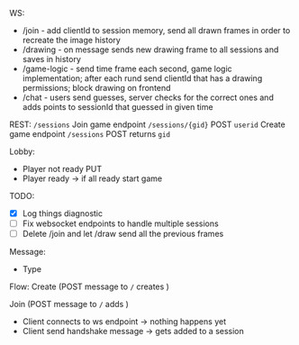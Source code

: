 WS:

- /join - add clientId to session memory, send all drawn frames in order to recreate the image history
- /drawing - on message sends new drawing frame to all sessions and saves in history
- /game-logic - send time frame each second, game logic implementation; after each rund send clientId that has a drawing
  permissions; block drawing on frontend
- /chat - users send guesses, server checks for the correct ones and adds points to sessionId that guessed in given time

REST:
`/sessions`
Join game endpoint  `/sessions/{gid}` POST `userid`
Create game endpoint `/sessions` POST returns `gid`

Lobby:

- Player not ready PUT
- Player ready -> if all ready start game

TODO:

- [x] Log things diagnostic
- [ ] Fix websocket endpoints to handle multiple sessions
- [ ] Delete /join and let /draw send all the previous frames

Message:

- Type

Flow:
Create (POST message to `/` creates )

Join (POST message to `/` adds )

- Client connects to ws endpoint -> nothing happens yet
- Client send handshake message -> gets added to a session